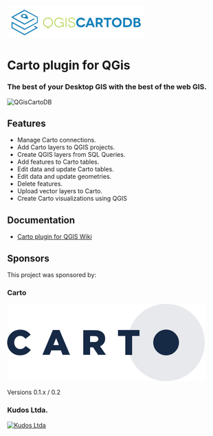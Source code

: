 ![Logo](images/logo.jpg?raw=true "Carto plugin for QGis")
================================================
# Carto plugin for QGis
### The best of your Desktop GIS with the best of the web GIS.

![QGisCartoDB](https://lh3.googleusercontent.com/aVV2C4SigQ6Tu15LCO9kSeHNDZIQe3qr1alt4NMMq6Y=w1161-h659-no "QGis Carto")

## Features

* Manage Carto connections.
* Add Carto layers to QGIS projects.
* Create QGIS layers from SQL Queries.
* Add features to Carto tables.
* Edit data and update Carto tables.
* Edit data and update geometries.
* Delete features.
* Upload vector layers to Carto.
* Create Carto visualizations using QGIS

## Documentation

* [Carto plugin for QGIS Wiki](https://github.com/gkudos/qgis-cartodb/wiki)


## Sponsors

This project was sponsored by:

### Carto

[![Carto](images/logo_carto.png)](https://cartodb.com/)

Versions 0.1.x / 0.2


### Kudos Ltda.

[![Kudos Ltda](https://lh3.googleusercontent.com/63fyD2eSIM58HPj_rZfyjyVryahxPinVWWdzL7OvLvg=w640-h261-no)](http://gkudos.com/)
